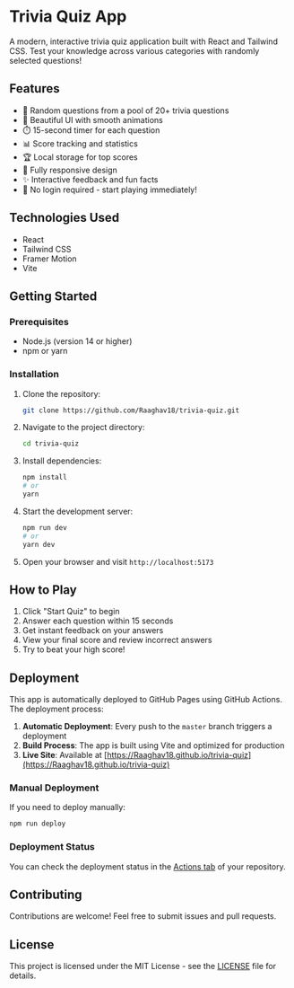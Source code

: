 # Trivia Quiz App

A modern, interactive trivia quiz application built with React and Tailwind CSS. Test your knowledge across various categories with randomly selected questions!

## Features

- 🎯 Random questions from a pool of 20+ trivia questions
- 🎨 Beautiful UI with smooth animations
- ⏱️ 15-second timer for each question
- 📊 Score tracking and statistics
- 🏆 Local storage for top scores
- 📱 Fully responsive design
- ✨ Interactive feedback and fun facts
- 🔄 No login required - start playing immediately!

## Technologies Used

- React
- Tailwind CSS
- Framer Motion
- Vite

## Getting Started

### Prerequisites

- Node.js (version 14 or higher)
- npm or yarn

### Installation

1. Clone the repository:
   ```bash
   git clone https://github.com/Raaghav18/trivia-quiz.git
   ```

2. Navigate to the project directory:
   ```bash
   cd trivia-quiz
   ```

3. Install dependencies:
   ```bash
   npm install
   # or
   yarn
   ```

4. Start the development server:
   ```bash
   npm run dev
   # or
   yarn dev
   ```

5. Open your browser and visit `http://localhost:5173`

## How to Play

1. Click "Start Quiz" to begin
2. Answer each question within 15 seconds
3. Get instant feedback on your answers
4. View your final score and review incorrect answers
5. Try to beat your high score!

## Deployment

This app is automatically deployed to GitHub Pages using GitHub Actions. The deployment process:

1. **Automatic Deployment**: Every push to the `master` branch triggers a deployment
2. **Build Process**: The app is built using Vite and optimized for production
3. **Live Site**: Available at [https://Raaghav18.github.io/trivia-quiz](https://Raaghav18.github.io/trivia-quiz)

### Manual Deployment
If you need to deploy manually:
```bash
npm run deploy
```

### Deployment Status
You can check the deployment status in the [Actions tab](https://github.com/Raaghav18/trivia-quiz/actions) of your repository.

## Contributing

Contributions are welcome! Feel free to submit issues and pull requests.

## License

This project is licensed under the MIT License - see the [LICENSE](LICENSE) file for details.
